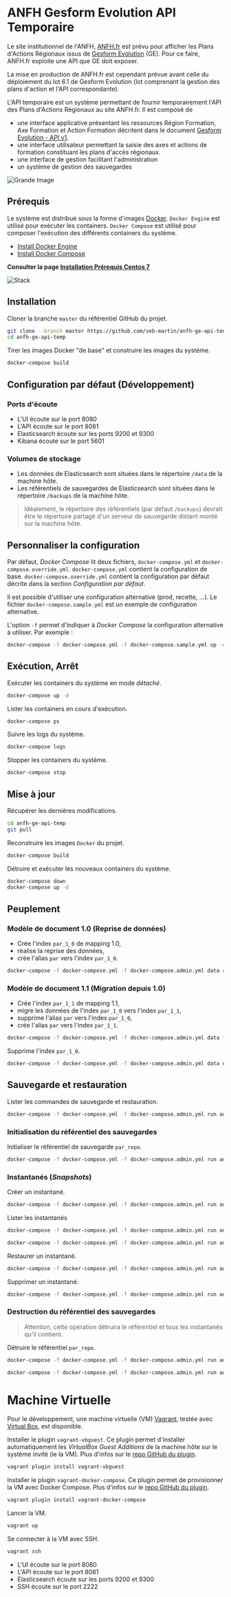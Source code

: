 
# ANFH Gesform Evolution API Temporaire

Le site institutionnel de l'ANFH, [ANFH.fr](http://www.anfh.fr) est prévu pour afficher les Plans d'Actions Régionaux issus de [Gesform Evolution](http://gesform.anfh.fr) (GE).
Pour ce faire, ANFH.fr exploite une API que GE doit exposer.

La mise en production de ANFH.fr est cependant prévue avant celle du déploiement du lot 6.1 de Gesform Evolution (lot comprenant la gestion des plans d'action et l'API correspondante).

L'API temporaire est un système permettant de fournir temporairement l'API des Plans d'Actions Régionaux au site ANFH.fr.
Il est composé de

- une interface applicative présentant les ressources Région Formation, Axe Formation et Action Formation décritent dans le document [Gesform Evolution - API v1](https://docs.google.com/document/d/1mGhBQKpE_jTKBTFomEtEWp3L7fZFS5dYFgcQWklF6lk/edit?usp=sharing).
- une interface utilisateur permettant la saisie des axes et actions de formation constituant les plans d'accès régionaux.
- une interface de gestion facilitant l'administration
- un système de gestion des sauvegardes

![Grande Image](https://docs.google.com/drawings/d/1onNFcb48k0se2HZ8gixBZAmRFtIPicQ6yFP3nTkTjHA/pub?w=960&h=720)

## Prérequis

Le système est distribué sous la forme d'images [Docker](https://www.docker.com/).
`Docker Engine` est utilisé pour exécuter les containers.
`Docker Compose` est utilisé pour composer l'exécution des différents containers du système.

- [Install Docker Engine](https://docs.docker.com/engine/installation/)
- [Install Docker Compose](https://docs.docker.com/compose/install/)

**Consulter la page [Installation Prérequis Centos 7](https://github.com/seb-martin/anfh-ge-api-temp/wiki/Installation-Pr%C3%A9requis-Centos-7)**

![Stack](https://docs.google.com/drawings/d/1xRADlH5Yt5OSGaYKf5wEVhjSMrGvlMHQJ8lbqzwaMYE/pub?w=960&h=720)

## Installation

Cloner la branche `master` du référentiel GitHub du projet.

```sh
git clone --branch master https://github.com/seb-martin/anfh-ge-api-temp.git
cd anfh-ge-api-temp
```

Tirer les images Docker "de base" et construire les images du système.

```sh
docker-compose build
```

## Configuration par défaut (Développement)

### Ports d'écoute

- L'UI écoute sur le port 8080
- L'API écoute sur le port 8081
- Elasticsearch écoute sur les ports 9200 et 9300
- Kibana écoute sur le port 5601

### Volumes de stockage

- Les données de Elasticsearch sont situées dans le répertoire `/data` de la machine hôte.
- Les référentiels de sauvegardes de Elasticsearch sont situées dans le répertoire `/backups` de la machine hôte.

> Idéalement, le répertoire des référentiels (par défaut `/backups`) devrait être le répertoire partagé
d'un serveur de sauvegarde distant monté sur la machine hôte.


## Personnaliser la configuration

Par défaut, *Docker Compose* lit deux fichiers, `docker-compose.yml` et `docker-compose.override.yml`.
`docker-compose.yml` contient la configuration de base.
`docker-compose.override.yml` contient la configuration par défaut décrite dans la section *Configuration par défaut*.

Il est possible d'utiliser une configuration alternative (prod, recette, ...).
Le fichier `docker-compose.sample.yml` est un exemple de configuration alternative.

L'option `-f` permet d'indiquer à *Docker Compose* la configuration alternative à utiliser.
Par exemple :

```sh
docker-compose -f docker-compose.yml -f docker-compose.sample.yml up -d
```

## Exécution, Arrêt

Exécuter les containers du système en mode *détaché*.

```sh
docker-compose up -d
```

Lister les containers en cours d'exécution.

```sh
docker-compose ps
```

Suivre les logs du système.

```sh
docker-compose logs
```

Stopper les containers du système.

```sh
docker-compose stop
```


## Mise à jour

Récupérer les dernières modifications.

```sh
cd anfh-ge-api-temp
git pull
```

Reconstruire les images `Docker` du projet.

```sh
docker-compose build
```

Détruire et exécuter les nouveaux containers du système.

```sh
docker-compose down
docker-compose up -d
```

## Peuplement

### Modèle de document 1.0 (Reprise de données)

- Crée l'index `par_1_0` de mapping 1.0,
- réalise la reprise des données,
- crée l'alias `par` vers l'index `par_1_0`.

```sh
docker-compose -f docker-compose.yml -f docker-compose.admin.yml data recover_1_0
```

### Modèle de document 1.1 (Migration depuis 1.0)

- Crée l'index `par_1_1` de mapping 1.1,
- migre les données de l'index `par_1_0` vers l'index `par_1_1`,
- supprime l'alias `par` vers l'index `par_1_0`,
- crée l'alias `par` vers l'index `par_1_1`.

```sh
docker-compose -f docker-compose.yml -f docker-compose.admin.yml data from_1_0_to_1_1
```

Supprime l'index `par_1_0`.


```sh
docker-compose -f docker-compose.yml -f docker-compose.admin.yml data delete_1_0
```


## Sauvegarde et restauration

Lister les commandes de sauvegarde et restauration.

```sh
docker-compose -f docker-compose.yml -f docker-compose.admin.yml run admin
```

### Initialisation du référentiel des sauvegardes

Initialiser le référentiel de sauvegarde `par_repo`.

```sh
docker-compose -f docker-compose.yml -f docker-compose.admin.yml run admin backup-init
```

### Instantanés (*Snapshots*)

Créer un instantané.

```sh
docker-compose -f docker-compose.yml -f docker-compose.admin.yml run admin backup-snapshot --snapshot nom_snapshot
```

Lister les instantanés

```sh
docker-compose -f docker-compose.yml -f docker-compose.admin.yml run admin backup-list
```

```sh
docker-compose -f docker-compose.yml -f docker-compose.admin.yml run admin backup-list --filter nom_*
```

Restaurer un instantané.

```sh
docker-compose -f docker-compose.yml -f docker-compose.admin.yml run admin backup-restore --snapshot nom_snapshot
```

Supprimer un instantané.

```sh
docker-compose -f docker-compose.yml -f docker-compose.admin.yml run admin backup-delete --snapshot nom_snapshot
```

### Destruction du référentiel des sauvegardes

> Attention, cette opération détruira le  référentiel et tous les instantanés qu'il contient.

Détruire le référentiel `par_repo`.

```sh
docker-compose -f docker-compose.yml -f docker-compose.admin.yml run admin backup-detroy
```

```sh
docker-compose -f docker-compose.yml -f docker-compose.admin.yml run admin backup-detroy --force
```

# Machine Virtuelle

Pour le développement, une machine virtuelle (VM) [Vagrant](https://www.vagrantup.com/), testée avec [Virtual Box](https://www.virtualbox.org/), est disponible.



Installer le plugin `vagrant-vbguest`.
Ce plugin permet d'installer automatiquement les *VirtualBox Guest Additions* de la machine hôte sur le système invité (ie la VM).
Plus d'infos sur le [repo GitHub du plugin](https://github.com/dotless-de/vagrant-vbguest).

```sh
vagrant plugin install vagrant-vbguest
```


Installer le plugin `vagrant-docker-compose`.
Ce plugin permet de provisionner la VM avec Docker Compose.
Plus d'infos sur le [repo GitHub du plugin](https://github.com/leighmcculloch/vagrant-docker-compose).

```sh
vagrant plugin install vagrant-docker-compose
```

Lancer la VM.

```sh
vagrant up
```

Se connecter à la VM avec SSH.

```sh
vagrant ssh
```

- L'UI écoute sur le port 8080
- L'API écoute sur le port 8081
- Elasticsearch écoute sur les ports 9200 et 9300
- SSH écoute sur le port 2222
